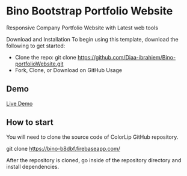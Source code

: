 # Bino Bootstrap Portfolio Website
Responsive Company Portfolio Website with Latest web tools 

Download and Installation
To begin using this template, download the following to get started:
+ Clone the repo: git clone https://github.com/Diaa-ibrahiem/Bino-portfolioWebsite.git
+ Fork, Clone, or Download on GitHub
Usage
## Demo
[Live Demo](https://bino-b8dbf.firebaseapp.com/)

## How to start

You will need to clone the source code of ColorLip GitHub repository.

git clone https://bino-b8dbf.firebaseapp.com/

After the repository is cloned, go inside of the repository directory and install dependencies.
